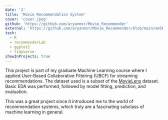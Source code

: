 ```yaml
---
date: '2'
title: 'Movie Recommendation System'
cover: 'cover.jpeg'
github: 'https://github.com/aryanmsr/Movie_Recommender'
external: 'https://github.com/aryanmsr/Movie_Recommender/blob/main/am5696_Application_of_User_Based_Collaborative_Filtering_for_Streaming_Recommendations.pdf'
tech:
  - R
  - recommenderLab
  - ggplot2
  - tidyverse
showInProjects: true
---
```


This project is part of my graduate Machine Learning course where I applied User-Based Collaborative Filtering (UBCF) for streaming recommendations. The dataset used is a subset of the [MovieLens](https://grouplens.org/datasets/movielens/) dataset. Basic EDA was performed, followed by model fitting, prediction, and evaluation.

This was a great project since it introduced me to the world of recommendation systems, which truly are a fascinating subclass of machine learning in general.
